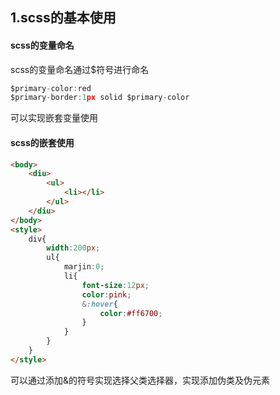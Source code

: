 ## 1.scss的基本使用
#### scss的变量命名
scss的变量命名通过$符号进行命名
``` javascript
$primary-color:red
$primary-border:1px solid $primary-color
```
 可以实现嵌套变量使用
 #### scss的嵌套使用
``` html
<body>
    <diu>
    	<ul>
            <li></li>
        </ul>
    </diu>
</body>
<style>
    div{
        width:200px;
        ul{
            marjin:0;
            li{
                font-size:12px;
                color:pink;
                &:hover{
                    color:#ff6700;
                }
            }
        }
    }
</style>
```

可以通过添加&的符号实现选择父类选择器，实现添加伪类及伪元素
